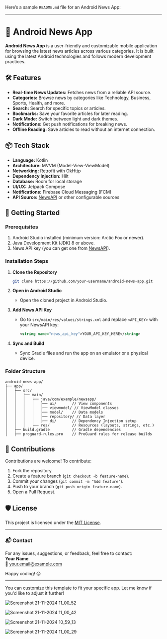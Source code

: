 Here’s a sample `README.md` file for an Android News App:

---

# 📱 Android News App

**Android News App** is a user-friendly and customizable mobile application for browsing the latest news articles across various categories. It is built using the latest Android technologies and follows modern development practices.

## 🛠 Features

- **Real-time News Updates:** Fetches news from a reliable API source.
- **Categories:** Browse news by categories like Technology, Business, Sports, Health, and more.
- **Search:** Search for specific topics or articles.
- **Bookmarks:** Save your favorite articles for later reading.
- **Dark Mode:** Switch between light and dark themes.
- **Notifications:** Get push notifications for breaking news.
- **Offline Reading:** Save articles to read without an internet connection.

## 📦 Tech Stack

- **Language:** Kotlin
- **Architecture:** MVVM (Model-View-ViewModel)
- **Networking:** Retrofit with OkHttp
- **Dependency Injection:** Hilt
- **Database:** Room for local storage
- **UI/UX:** Jetpack Compose
- **Notifications:** Firebase Cloud Messaging (FCM)
- **API Source:** [NewsAPI](https://newsapi.org) or other configurable sources

## 🚀 Getting Started

### Prerequisites

1. Android Studio installed (minimum version: Arctic Fox or newer).
2. Java Development Kit (JDK) 8 or above.
3. News API key (you can get one from [NewsAPI](https://newsapi.org)).

### Installation Steps

1. **Clone the Repository**
   ```bash
   git clone https://github.com/your-username/android-news-app.git
   ```
   
2. **Open in Android Studio**
   - Open the cloned project in Android Studio.

3. **Add News API Key**
   - Go to `src/main/res/values/strings.xml` and replace `<API_KEY>` with your NewsAPI key:
     ```xml
     <string name="news_api_key">YOUR_API_KEY_HERE</string>
     ```

4. **Sync and Build**
   - Sync Gradle files and run the app on an emulator or a physical device.

### Folder Structure

```plaintext
android-news-app/
├── app/
│   ├── src/
│   │   ├── main/
│   │   │   ├── java/com/example/newsapp/
│   │   │   │   ├── ui/       // View components
│   │   │   │   ├── viewmodel/ // ViewModel classes
│   │   │   │   ├── model/    // Data models
│   │   │   │   ├── repository/ // Data layer
│   │   │   │   ├── di/       // Dependency Injection setup
│   │   │   ├── res/          // Resources (layouts, strings, etc.)
│   ├── build.gradle          // Gradle dependencies
│   ├── proguard-rules.pro    // ProGuard rules for release builds
```

## 🤝 Contributions

Contributions are welcome! To contribute:

1. Fork the repository.
2. Create a feature branch (`git checkout -b feature-name`).
3. Commit your changes (`git commit -m "Add feature"`).
4. Push to your branch (`git push origin feature-name`).
5. Open a Pull Request.

## 🛡 License

This project is licensed under the [MIT License](LICENSE).

---

### 📬 Contact

For any issues, suggestions, or feedback, feel free to contact:  
**Your Name**  
📧 your.email@example.com  

Happy coding! 😊

--- 

You can customize this template to fit your specific app. Let me know if you'd like to adjust it further!



![Screenshot 21-11-2024 11_00_52](https://github.com/user-attachments/assets/917a4750-b9bd-4634-9733-bff9b02529de)



![Screenshot 21-11-2024 11_00_42](https://github.com/user-attachments/assets/a985be92-18a4-4cf9-a1d7-4ab43f3bb23e)


![Screenshot 21-11-2024 10_59_13](https://github.com/user-attachments/assets/ae5b9814-e951-41e2-aa08-90cdc3cec0de)


![Screenshot 21-11-2024 11_00_29](https://github.com/user-attachments/assets/ea7b2682-f50f-441c-897f-8a4c7d02127d)

